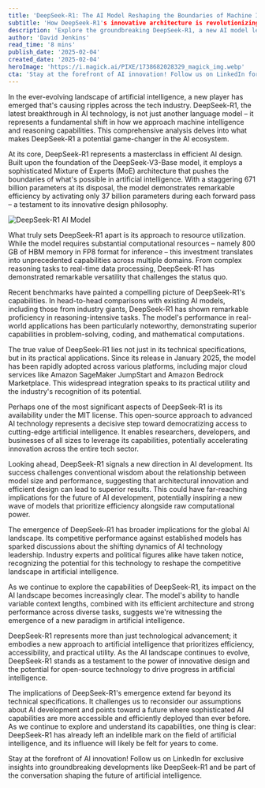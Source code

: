 ```yaml
---
title: 'DeepSeek-R1: The AI Model Reshaping the Boundaries of Machine Intelligence'
subtitle: 'How DeepSeek-R1's innovative architecture is revolutionizing AI capabilities'
description: 'Explore the groundbreaking DeepSeek-R1, a new AI model leveraging 671 billion parameters and innovative Mixture of Experts architecture. Discover its superior reasoning, coding, and computation capabilities and its impact on accessibility in AI technology.'
author: 'David Jenkins'
read_time: '8 mins'
publish_date: '2025-02-04'
created_date: '2025-02-04'
heroImage: 'https://i.magick.ai/PIXE/1738682028329_magick_img.webp'
cta: 'Stay at the forefront of AI innovation! Follow us on LinkedIn for exclusive insights into groundbreaking developments like DeepSeek-R1 and be part of the conversation shaping the future of artificial intelligence.'
---
```


In the ever-evolving landscape of artificial intelligence, a new player has emerged that's causing ripples across the tech industry. DeepSeek-R1, the latest breakthrough in AI technology, is not just another language model – it represents a fundamental shift in how we approach machine intelligence and reasoning capabilities. This comprehensive analysis delves into what makes DeepSeek-R1 a potential game-changer in the AI ecosystem.

At its core, DeepSeek-R1 represents a masterclass in efficient AI design. Built upon the foundation of the DeepSeek-V3-Base model, it employs a sophisticated Mixture of Experts (MoE) architecture that pushes the boundaries of what's possible in artificial intelligence. With a staggering 671 billion parameters at its disposal, the model demonstrates remarkable efficiency by activating only 37 billion parameters during each forward pass – a testament to its innovative design philosophy.

![DeepSeek-R1 AI Model](https://i.magick.ai/PIXE/1738682028329_magick_img.webp)

What truly sets DeepSeek-R1 apart is its approach to resource utilization. While the model requires substantial computational resources – namely 800 GB of HBM memory in FP8 format for inference – this investment translates into unprecedented capabilities across multiple domains. From complex reasoning tasks to real-time data processing, DeepSeek-R1 has demonstrated remarkable versatility that challenges the status quo.

Recent benchmarks have painted a compelling picture of DeepSeek-R1's capabilities. In head-to-head comparisons with existing AI models, including those from industry giants, DeepSeek-R1 has shown remarkable proficiency in reasoning-intensive tasks. The model's performance in real-world applications has been particularly noteworthy, demonstrating superior capabilities in problem-solving, coding, and mathematical computations.

The true value of DeepSeek-R1 lies not just in its technical specifications, but in its practical applications. Since its release in January 2025, the model has been rapidly adopted across various platforms, including major cloud services like Amazon SageMaker JumpStart and Amazon Bedrock Marketplace. This widespread integration speaks to its practical utility and the industry's recognition of its potential.

Perhaps one of the most significant aspects of DeepSeek-R1 is its availability under the MIT license. This open-source approach to advanced AI technology represents a decisive step toward democratizing access to cutting-edge artificial intelligence. It enables researchers, developers, and businesses of all sizes to leverage its capabilities, potentially accelerating innovation across the entire tech sector.

Looking ahead, DeepSeek-R1 signals a new direction in AI development. Its success challenges conventional wisdom about the relationship between model size and performance, suggesting that architectural innovation and efficient design can lead to superior results. This could have far-reaching implications for the future of AI development, potentially inspiring a new wave of models that prioritize efficiency alongside raw computational power.

The emergence of DeepSeek-R1 has broader implications for the global AI landscape. Its competitive performance against established models has sparked discussions about the shifting dynamics of AI technology leadership. Industry experts and political figures alike have taken notice, recognizing the potential for this technology to reshape the competitive landscape in artificial intelligence.

As we continue to explore the capabilities of DeepSeek-R1, its impact on the AI landscape becomes increasingly clear. The model's ability to handle variable context lengths, combined with its efficient architecture and strong performance across diverse tasks, suggests we're witnessing the emergence of a new paradigm in artificial intelligence.

DeepSeek-R1 represents more than just technological advancement; it embodies a new approach to artificial intelligence that prioritizes efficiency, accessibility, and practical utility. As the AI landscape continues to evolve, DeepSeek-R1 stands as a testament to the power of innovative design and the potential for open-source technology to drive progress in artificial intelligence.

The implications of DeepSeek-R1's emergence extend far beyond its technical specifications. It challenges us to reconsider our assumptions about AI development and points toward a future where sophisticated AI capabilities are more accessible and efficiently deployed than ever before. As we continue to explore and understand its capabilities, one thing is clear: DeepSeek-R1 has already left an indelible mark on the field of artificial intelligence, and its influence will likely be felt for years to come.

Stay at the forefront of AI innovation! Follow us on LinkedIn for exclusive insights into groundbreaking developments like DeepSeek-R1 and be part of the conversation shaping the future of artificial intelligence.